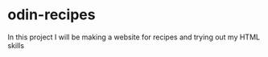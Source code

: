 # odin-recipes

In this project I will be making a website for recipes and trying out my HTML skills
